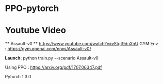 # PPO-pytorch

# Youtube Video

** Assault-v0 **
https://www.youtube.com/watch?v=vStqt9dnXnU
GYM Env : https://gym.openai.com/envs/Assault-v0/

**Launch:**
python train.py --scenario Assault-v0

Using PPO : https://arxiv.org/pdf/1707.06347.pdf

Pytorch 1.3.0


